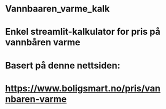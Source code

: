﻿# Vannbaaren_varme_kalk

# Enkel streamlit-kalkulator for pris på vannbåren varme
# Basert på denne nettsiden:
# https://www.boligsmart.no/pris/vannbaren-varme 
